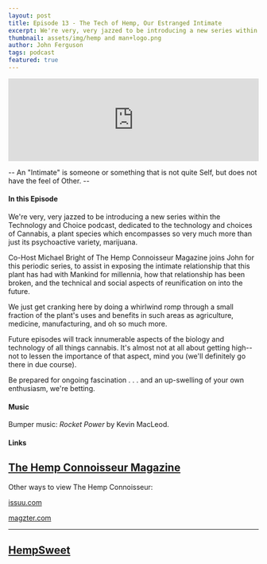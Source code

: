 ```yaml
---
layout: post
title: Episode 13 - The Tech of Hemp, Our Estranged Intimate
excerpt: We're very, very jazzed to be introducing a new series within the Technology and Choice podcast, dedicated to the technology and choices of Cannabis, a plant species which encompasses so very much more than just its psychoactive variety, marijuana. 
thumbnail: assets/img/hemp and man+logo.png
author: John Ferguson
tags: podcast
featured: true
---
```

<iframe width="100%" height="166" scrolling="no" frameborder="no" src="https://w.soundcloud.com/player/?url=https%3A//api.soundcloud.com/tracks/307650222&amp;color=ff5500&amp;auto_play=false&amp;hide_related=false&amp;show_comments=true&amp;show_user=true&amp;show_reposts=false"></iframe>


-- An "Intimate" is someone or something that is not quite Self, but does not have the feel of Other. --

#### In this Episode

We're very, very jazzed to be introducing a new series within the Technology and Choice podcast, dedicated to the technology and choices of Cannabis, a plant species which encompasses so very much more than just its psychoactive variety, marijuana. 

Co-Host Michael Bright of The Hemp Connoisseur Magazine joins John for this periodic series, to assist in exposing the intimate relationship that this plant has had with Mankind for millennia, how that relationship has been broken, and the technical and social aspects of reunification on into the future.

We just get cranking here by doing a whirlwind romp through a small fraction of the  plant's uses and benefits in such areas as agriculture, medicine, manufacturing, and oh so much more. 

Future episodes will track innumerable aspects of the biology and technology of all things cannabis. It's almost not at all about getting high--not to lessen the importance of that aspect, mind you (we'll definitely go there in due course).

Be prepared for ongoing fascination . . . and an up-swelling of your own enthusiasm, we're betting.

#### Music

Bumper music: *Rocket Power* by Kevin MacLeod.

#### Links


[The Hemp Connoisseur Magazine](thcmag.com)
--------------

Other ways to view The Hemp Connoisseur:

[issuu.com](http://issuu.com)

[magzter.com](www.magzter.com) 

-------

[HempSweet](www.hempsweet.net)
------------------
